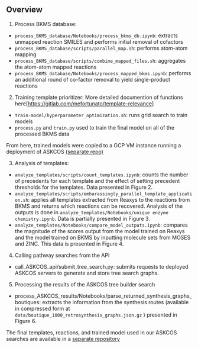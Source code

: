 ## Overview
1. Process BKMS database:
* `process_BKMS_database/Notebooks/process_bkms_db.ipynb`: extracts unmapped reaction SMILES and performs initial removal of cofactors
* `process_BKMS_database/scripts/parallel_map.sh`: performs atom-atom mapping 
* `process_BKMS_database/scripts/combine_mapped_files.sh`: aggregates the atom-atom mapped reactions
* `process_BKMS_database/Notebooks/process_mapped_bkms.ipynb`: performs an additional round of co-factor removal to yield single-product reactions

2. Training template prioritizer:
More detailed documention of functions here[https://gitlab.com/mefortunato/template-relevance]
* `train-model/hyperparameter_optimization.sh`: runs grid search to train models
* `process.py` and `train.py` used to train the final model on all of the processed BKMS data

From here, trained models were copied to a GCP VM instance running a deployment of ASKCOS [(separate repo)](https://github.com/itai-levin/chemoenzymatic-askcos)

3. Analysis of templates:
*  `analyze_templates/scripts/count_templates.ipynb`: counts the number of precedents for each template and the effect of setting precedent thresholds for the templates. Data presented in Figure 2. 
* `analyze_templates/scripts/embarassingly_parallel_template_application.sh`: applies all templates extracted from Reaxys to the reactions from BKMS and returns which reactions can be recovered. Analysis of the outputs is done in `analyze_templates/Notebooks/unique enzyme chemistry.ipynb`. Data is partially presented in Figure 3.
* `analyze_templates/Notebooks/compare_model_outputs.ipynb`: compares the magnitude of the scores output from the model trained on Reaxys and the model trained on BKMS by inputting molecule sets from MOSES and ZINC. This data is presented in Figure 4.

4. Calling pathway searches from the API
* call_ASKCOS_api/submit_tree_search.py: submits requests to deployed ASKCOS servers to generate and store tree search graphs.

5. Processing the results of the ASKCOS tree builder search
* process_ASKCOS_results/Notebooks/parse_returned_synthesis_graphs_boutiques: extracts the information from the synthesis routes (available in compressed form at `data/boutique_1000_retrosynthesis_graphs.json.gz` ) presented in Figure 6.

The final templates, reactions, and trained model used in our ASKCOS searches are available in a [separate repository](https://github.com/itai-levin/bkms-data)
